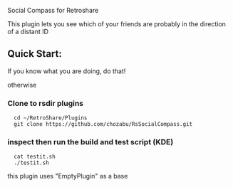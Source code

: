 Social Compass for Retroshare

This plugin lets you see which of your friends are probably in the direction of a distant ID

## Quick Start:

If you know what you are doing, do that!

otherwise

### Clone to rsdir plugins
```
  cd ~/RetroShare/Plugins
  git clone https://github.com/chozabu/RsSocialCompass.git
```
### inspect then run the build and test script (KDE)
```
  cat testit.sh
  ./testit.sh
```



this plugin uses "EmptyPlugin" as a base


